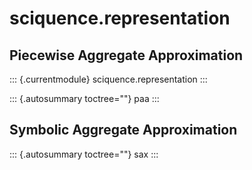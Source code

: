# sciquence.representation

## Piecewise Aggregate Approximation

::: {.currentmodule}
sciquence.representation
:::

::: {.autosummary toctree=""}
paa
:::

## Symbolic Aggregate Approximation

::: {.autosummary toctree=""}
sax
:::
